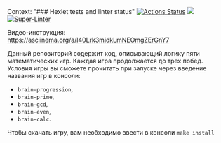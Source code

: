 Context: "### Hexlet tests and linter status"
[![Actions Status](https://github.com/Agevork2020/python-project-lvl1/workflows/hexlet-check/badge.svg)](https://github.com/Agevork2020/python-project-lvl1/actions)
<a href="https://codeclimate.com/github/codeclimate/codeclimate/maintainability"><img src="https://api.codeclimate.com/v1/badges/a99a88d28ad37a79dbf6/maintainability" /></a>
[![Super-Linter](https://github.com/Agevork2020/python-project-lvl1/workflows/Super-Linter/badge.svg)](https://github.com/Agevork2020/python-project-lvl1/actions)

Видео-инструкция: https://asciinema.org/a/l40Lrk3midkLmNEOmgZErGnY7


Данный репозиторий содержит код, описывающий логику пяти математических игр. Каждая игра продолжается до трех побед. Условия игры вы сможете прочитать при запуске через введение названия игр в консоли:

- `brain-progression`,
- `brain-prime`,
- `brain-gcd`,
- `brain-even`,
- `brain-calc`.

Чтобы скачать игру, вам необходимо ввести в консоли `make install`